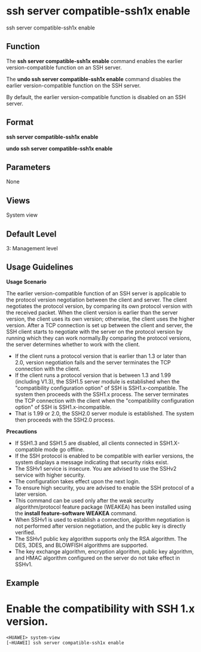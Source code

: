 ssh server compatible-ssh1x enable
==================================

ssh server compatible-ssh1x enable

Function
--------



The **ssh server compatible-ssh1x enable** command enables the earlier version-compatible function on an SSH server.

The **undo ssh server compatible-ssh1x enable** command disables the earlier version-compatible function on the SSH server.



By default, the earlier version-compatible function is disabled on an SSH server.


Format
------

**ssh server compatible-ssh1x enable**

**undo ssh server compatible-ssh1x enable**


Parameters
----------

None

Views
-----

System view


Default Level
-------------

3: Management level


Usage Guidelines
----------------

**Usage Scenario**

The earlier version-compatible function of an SSH server is applicable to the protocol version negotiation between the client and server. The client negotiates the protocol version, by comparing its own protocol version with the received packet. When the client version is earlier than the server version, the client uses its own version; otherwise, the client uses the higher version. After a TCP connection is set up between the client and server, the SSH client starts to negotiate with the server on the protocol version by running which they can work normally.By comparing the protocol versions, the server determines whether to work with the client.

* If the client runs a protocol version that is earlier than 1.3 or later than 2.0, version negotiation fails and the server terminates the TCP connection with the client.
* If the client runs a protocol version that is between 1.3 and 1.99 (including V1.3), the SSH1.5 server module is established when the "compatibility configuration option" of SSH is SSH1.x-compatible. The system then proceeds with the SSH1.x process. The server terminates the TCP connection with the client when the "compatibility configuration option" of SSH is SSH1.x-incompatible.
* That is 1.99 or 2.0, the SSH2.0 server module is established. The system then proceeds with the SSH2.0 process.

**Precautions**

* If SSH1.3 and SSH1.5 are disabled, all clients connected in SSH1.X-compatible mode go offline.
* If the SSH protocol is enabled to be compatible with earlier versions, the system displays a message indicating that security risks exist.
* The SSHv1 service is insecure. You are advised to use the SSHv2 service with higher security.
* The configuration takes effect upon the next login.
* To ensure high security, you are advised to enable the SSH protocol of a later version.
* This command can be used only after the weak security algorithm/protocol feature package (WEAKEA) has been installed using the **install feature-software WEAKEA** command.
* When SSHv1 is used to establish a connection, algorithm negotiation is not performed after version negotiation, and the public key is directly verified.
* The SSHv1 public key algorithm supports only the RSA algorithm. The DES, 3DES, and BLOWFISH algorithms are supported.
* The key exchange algorithm, encryption algorithm, public key algorithm, and HMAC algorithm configured on the server do not take effect in SSHv1.


Example
-------

# Enable the compatibility with SSH 1.x version.
```
<HUAWEI> system-view
[~HUAWEI] ssh server compatible-ssh1x enable

```